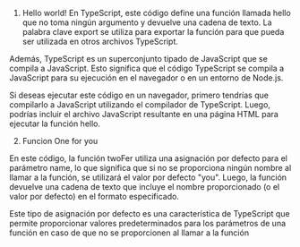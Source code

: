 1. Hello world!
   En TypeScript, este código define una función llamada hello que no toma ningún argumento y devuelve una cadena de texto. La palabra clave export se utiliza para exportar la función para que pueda ser utilizada en otros archivos TypeScript.

Además, TypeScript es un superconjunto tipado de JavaScript que se compila a JavaScript. Esto significa que el código TypeScript se compila a JavaScript para su ejecución en el navegador o en un entorno de Node.js.

Si deseas ejecutar este código en un navegador, primero tendrías que compilarlo a JavaScript utilizando el compilador de TypeScript. Luego, podrías incluir el archivo JavaScript resultante en una página HTML para ejecutar la función hello.

2. Funcion One for you

En este código, la función twoFer utiliza una asignación por defecto para el parámetro name, lo que significa que si no se proporciona ningún nombre al llamar a la función, se utilizará el valor por defecto "you". Luego, la función devuelve una cadena de texto que incluye el nombre proporcionado (o el valor por defecto) en el formato especificado.

Este tipo de asignación por defecto es una característica de TypeScript que permite proporcionar valores predeterminados para los parámetros de una función en caso de que no se proporcionen al llamar a la función